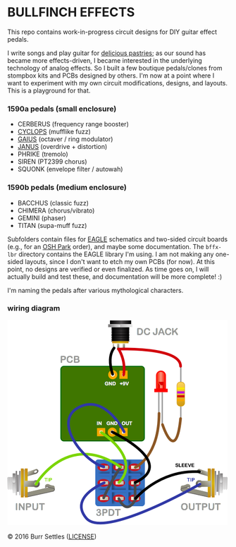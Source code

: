 # BULLFINCH EFFECTS

This repo contains work-in-progress circuit designs for DIY guitar effect pedals.

I write songs and play guitar for [delicious pastries](https://soundcloud.com/deliciouspastries/albums); as our sound has became more effects-driven, I became interested in the underlying technology of  analog effects. So I built a few boutique pedals/clones from stompbox kits and PCBs designed by others. I'm now at a point where I want to experiment with my own circuit modifications, designs, and layouts. This is a playground for that.


### 1590a pedals (small enclosure)

- CERBERUS (frequency range booster)
- [CYCLOPS](1590a/cyclops_fuzz/) (mufflike fuzz)
- [GAIUS](1590a/gaius_ringer/) (octaver / ring modulator)
- [JANUS](1590a/janus_overdrive) (overdrive + distortion)
- PHRIKE (tremolo)
- SIREN (PT2399 chorus)
- SQUONK (envelope filter / autowah)


### 1590b pedals (medium enclosure)

- BACCHUS (classic fuzz)
- CHIMERA (chorus/vibrato)
- GEMINI (phaser)
- TITAN (supa-muff fuzz)


Subfolders contain files for [EAGLE](http://www.cadsoftusa.com/) schematics and two-sided circuit boards (e.g., for an [OSH Park](https://oshpark.com/) order), and maybe some documentation. The `bffx-lbr` directory contains the EAGLE library I'm using. I am not making any one-sided layouts, since I don't want to etch my own PCBs (for now). At this point, no designs are verified or even finalized. As time goes on, I will actually build and test these, and documentation will be more complete! :)

I'm naming the pedals after various mythological characters.

### wiring diagram

![wiring](wiring.png "wiring diagram")

© 2016 Burr Settles ([LICENSE](LICENSE.md))